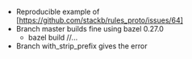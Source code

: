 * Reproducible example of [https://github.com/stackb/rules_proto/issues/64]
* Branch master builds fine using bazel 0.27.0
  * bazel build //...
* Branch with_strip_prefix gives the error







